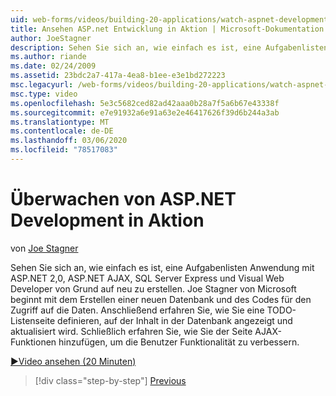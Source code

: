 ```yaml
---
uid: web-forms/videos/building-20-applications/watch-aspnet-development-in-action
title: Ansehen ASP.net Entwicklung in Aktion | Microsoft-Dokumentation
author: JoeStagner
description: Sehen Sie sich an, wie einfach es ist, eine Aufgabenlisten Anwendung mit ASP.NET 2,0, ASP.NET AJAX, SQL Server Express und Visual Web Developer von Grund auf neu zu erstellen. MIC...
ms.author: riande
ms.date: 02/24/2009
ms.assetid: 23bdc2a7-417a-4ea8-b1ee-e3e1bd272223
msc.legacyurl: /web-forms/videos/building-20-applications/watch-aspnet-development-in-action
msc.type: video
ms.openlocfilehash: 5e3c5682ced82ad42aaa0b28a7f5a6b67e43338f
ms.sourcegitcommit: e7e91932a6e91a63e2e46417626f39d6b244a3ab
ms.translationtype: MT
ms.contentlocale: de-DE
ms.lasthandoff: 03/06/2020
ms.locfileid: "78517083"
---
```

# <a name="watch-aspnet-development-in-action"></a>Überwachen von ASP.NET Development in Aktion

von [Joe Stagner](https://github.com/JoeStagner)

Sehen Sie sich an, wie einfach es ist, eine Aufgabenlisten Anwendung mit ASP.NET 2,0, ASP.NET AJAX, SQL Server Express und Visual Web Developer von Grund auf neu zu erstellen. Joe Stagner von Microsoft beginnt mit dem Erstellen einer neuen Datenbank und des Codes für den Zugriff auf die Daten. Anschließend erfahren Sie, wie Sie eine TODO-Listenseite definieren, auf der Inhalt in der Datenbank angezeigt und aktualisiert wird. Schließlich erfahren Sie, wie Sie der Seite AJAX-Funktionen hinzufügen, um die Benutzer Funktionalität zu verbessern.

[&#9654;Video ansehen (20 Minuten)](https://channel9.msdn.com/Blogs/ASP-NET-Site-Videos/watch-aspnet-development-in-action)

> [!div class="step-by-step"]
> [Previous](lesson-8-working-with-the-gridview-and-formview.md)
